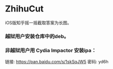 # ZhihuCut
iOS版知乎摇一摇截取答案为长图。

### 越狱用户安装仓库中的deb。

### 非越狱用户用 Cydia Impactor 安装ipa：
链接: https://pan.baidu.com/s/1skSqJW5 密码: yd6h
